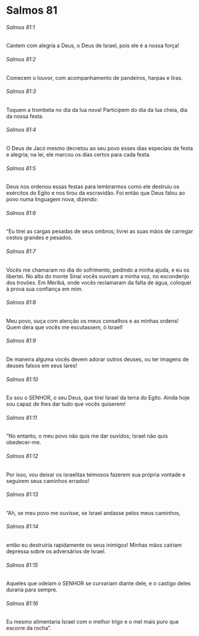 # Salmos 81

###### Salmos 81:1

Cantem com alegria a Deus, o Deus de Israel, pois ele é a nossa força!

###### Salmos 81:2

Comecem o louvor, com acompanhamento de pandeiros, harpas e liras.

###### Salmos 81:3

Toquem a trombeta no dia da lua nova! Participem do dia da lua cheia, dia da nossa festa.

###### Salmos 81:4

O Deus de Jacó mesmo decretou ao seu povo esses dias especiais de festa e alegria; na lei, ele marcou os dias certos para cada festa.

###### Salmos 81:5

Deus nos ordenou essas festas para lembrarmos como ele destruiu os exércitos do Egito e nos tirou da escravidão. Foi então que Deus falou ao povo numa linguagem nova, dizendo:

###### Salmos 81:6

“Eu tirei as cargas pesadas de seus ombros; livrei as suas mãos de carregar cestos grandes e pesados.

###### Salmos 81:7

Vocês me chamaram no dia do sofrimento, pedindo a minha ajuda, e eu os libertei. No alto do monte Sinai vocês ouviram a minha voz, no esconderijo dos trovões. Em Meribá, onde vocês reclamaram da falta de água, coloquei à prova sua confiança em mim.

###### Salmos 81:8

Meu povo, ouça com atenção os meus conselhos e as minhas ordens! Quem dera que vocês me escutassem, ó Israel!

###### Salmos 81:9

De maneira alguma vocês devem adorar outros deuses, ou ter imagens de deuses falsos em seus lares!

###### Salmos 81:10

Eu sou o SENHOR, o seu Deus, que tirei Israel da terra do Egito. Ainda hoje sou capaz de lhes dar tudo que vocês quiserem!

###### Salmos 81:11

“No entanto, o meu povo não quis me dar ouvidos; Israel não quis obedecer-me.

###### Salmos 81:12

Por isso, vou deixar os israelitas teimosos fazerem sua própria vontade e seguirem seus caminhos errados!

###### Salmos 81:13

“Ah, se meu povo me ouvisse, se Israel andasse pelos meus caminhos,

###### Salmos 81:14

então eu destruiria rapidamente os seus inimigos! Minhas mãos cairiam depressa sobre os adversários de Israel.

###### Salmos 81:15

Aqueles que odeiam o SENHOR se curvariam diante dele, e o castigo deles duraria para sempre.

###### Salmos 81:16

Eu mesmo alimentaria Israel com o melhor trigo e o mel mais puro que escorre da rocha”.

